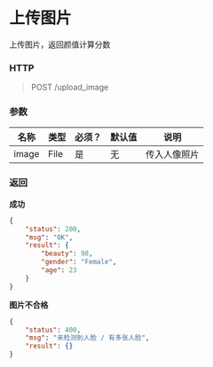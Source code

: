 # 上传图片



上传图片，返回颜值计算分数



### HTTP

> POST /upload_image



### 参数

| 名称  | 类型 | 必须？ | 默认值 | 说明         |
| ----- | ---- | ------ | ------ | ------------ |
| image | File | 是     | 无     | 传入人像照片 |



### 返回

**成功**

```json
{
    "status": 200,
    "msg": "OK",
    "result": {
        "beauty": 98,
        "gender": "Female",
        "age": 23
    }
}
```



**图片不合格**

```json
{
    "status": 400,
    "msg": "未检测到人脸 / 有多张人脸",
    "result": {}
}
```

